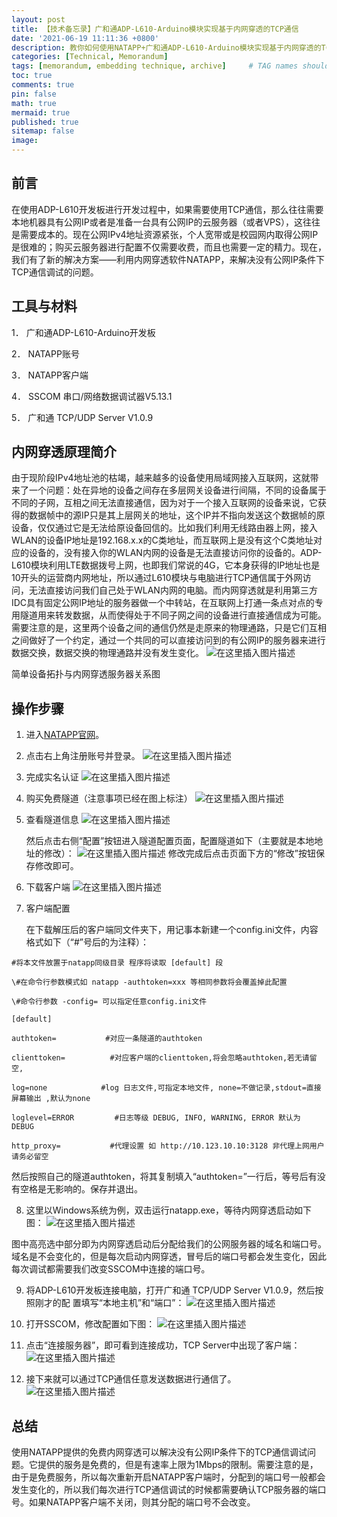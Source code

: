 ```yaml
---
layout: post
title: 【技术备忘录】广和通ADP-L610-Arduino模块实现基于内网穿透的TCP通信
date: '2021-06-19 11:11:36 +0800'
description: 教你如何使用NATAPP+广和通ADP-L610-Arduino模块实现基于内网穿透的TCP通信
categories: [Technical, Memorandum]
tags: [memorandum, embedding technique, archive]     # TAG names should always be lowercase
toc: true
comments: true
pin: false
math: true
mermaid: true
published: true
sitemap: false
image:
---
```

## 前言

​		在使用ADP-L610开发板进行开发过程中，如果需要使用TCP通信，那么往往需要本地机器具有公网IP或者是准备一台具有公网IP的云服务器（或者VPS），这往往是需要成本的。现在公网IPv4地址资源紧张，个人宽带或是校园网内取得公网IP是很难的；购买云服务器进行配置不仅需要收费，而且也需要一定的精力。现在，我们有了新的解决方案——利用内网穿透软件NATAPP，来解决没有公网IP条件下TCP通信调试的问题。

## 工具与材料

1． 广和通ADP-L610-Arduino开发板

2． NATAPP账号

3． NATAPP客户端

4． SSCOM 串口/网络数据调试器V5.13.1

5． 广和通 TCP/UDP Server V1.0.9

## 内网穿透原理简介

​		由于现阶段IPv4地址池的枯竭，越来越多的设备使用局域网接入互联网，这就带来了一个问题：处在异地的设备之间存在多层网关设备进行间隔，不同的设备属于不同的子网，互相之间无法直接通信，因为对于一个接入互联网的设备来说，它获得的数据帧中的源IP只是其上层网关的地址，这个IP并不指向发送这个数据帧的原设备，仅仅通过它是无法给原设备回信的。比如我们利用无线路由器上网，接入WLAN的设备IP地址是192.168.x.x的C类地址，而互联网上是没有这个C类地址对应的设备的，没有接入你的WLAN内网的设备是无法直接访问你的设备的。ADP-L610模块利用LTE数据拨号上网，也即我们常说的4G，它本身获得的IP地址也是10开头的运营商内网地址，所以通过L610模块与电脑进行TCP通信属于外网访问，无法直接访问我们自己处于WLAN内网的电脑。而内网穿透就是利用第三方IDC具有固定公网IP地址的服务器做一个中转站，在互联网上打通一条点对点的专用隧道用来转发数据，从而使得处于不同子网之间的设备进行直接通信成为可能。需要注意的是，这里两个设备之间的通信仍然是走原来的物理通路，只是它们互相之间做好了一个约定，通过一个共同的可以直接访问到的有公网IP的服务器来进行数据交换，数据交换的物理通路并没有发生变化。
![在这里插入图片描述](https://i-blog.csdnimg.cn/blog_migrate/fe7eae4089c63d3b973649d2778d9a6b.png)

简单设备拓扑与内网穿透服务器关系图

## 操作步骤

1. 进入[NATAPP官网](https://natapp.cn/)。
2. 点击右上角注册账号并登录。 
![在这里插入图片描述](https://i-blog.csdnimg.cn/blog_migrate/edbdfe47b4900b8fbd0be8204d4d48e3.png)
3. 完成实名认证
![在这里插入图片描述](https://i-blog.csdnimg.cn/blog_migrate/40a7ae9e7113e7a34d1df90bbacc8124.png)

4. 购买免费隧道（注意事项已经在图上标注）
![在这里插入图片描述](https://i-blog.csdnimg.cn/blog_migrate/02a8009f041a08a1c3aedd2c96dcbc2c.png)

5. 查看隧道信息 
![在这里插入图片描述](https://i-blog.csdnimg.cn/blog_migrate/690a461ed866ea029e47a97203105a7d.png)

   ​	然后点击右侧“配置”按钮进入隧道配置页面，配置隧道如下（主要就是本地地址的修改）：
![在这里插入图片描述](https://i-blog.csdnimg.cn/blog_migrate/7a446f5435477390612070707006f8a5.png)
修改完成后点击页面下方的“修改”按钮保存修改即可。

6. 下载客户端
![在这里插入图片描述](https://i-blog.csdnimg.cn/blog_migrate/a130ca5181217c0c241a0826da24e03f.png)


7. 客户端配置

   ​	在下载解压后的客户端同文件夹下，用记事本新建一个config.ini文件，内容格式如下（“#”号后的为注释）：

```
#将本文件放置于natapp同级目录 程序将读取 [default] 段

\#在命令行参数模式如 natapp -authtoken=xxx 等相同参数将会覆盖掉此配置

\#命令行参数 -config= 可以指定任意config.ini文件

[default]

authtoken=           #对应一条隧道的authtoken

clienttoken=          #对应客户端的clienttoken,将会忽略authtoken,若无请留空,

log=none            #log 日志文件,可指定本地文件, none=不做记录,stdout=直接屏幕输出 ,默认为none

loglevel=ERROR         #日志等级 DEBUG, INFO, WARNING, ERROR 默认为 DEBUG

http_proxy=           #代理设置 如 http://10.123.10.10:3128 非代理上网用户请务必留空
```

然后按照自己的隧道authtoken，将其复制填入“authtoken=”一行后，等号后有没有空格是无影响的。保存并退出。

8. 这里以Windows系统为例，双击运行natapp.exe，等待内网穿透启动如下图：
![在这里插入图片描述](https://i-blog.csdnimg.cn/blog_migrate/8d16799d75ea5a95c851cd984bed16c9.png)


​		图中高亮选中部分即为内网穿透启动后分配给我们的公网服务器的域名和端口号。域名是不会变化的，但是每次启动内网穿透，冒号后的端口号都会发生变化，因此每次调试都需要我们改变SSCOM中连接的端口号。

9. 将ADP-L610开发板连接电脑，打开广和通 TCP/UDP Server V1.0.9，然后按照刚才的配 置填写“本地主机”和“端口”：
![在这里插入图片描述](https://i-blog.csdnimg.cn/blog_migrate/01cd58be30857c20b2edf3ba6ebca15a.png)

10. 打开SSCOM，修改配置如下图：
![在这里插入图片描述](https://i-blog.csdnimg.cn/blog_migrate/6cc781c626d207b4bb56c33001897174.png)

11. 点击“连接服务器”，即可看到连接成功，TCP Server中出现了客户端：
![在这里插入图片描述](https://i-blog.csdnimg.cn/blog_migrate/348a2960c24ebafe0cd1862e4a250c9c.png)

12. 接下来就可以通过TCP通信任意发送数据进行通信了。
![在这里插入图片描述](https://i-blog.csdnimg.cn/blog_migrate/1000a32cb364036c683af1acb7947fe0.png)

## 总结

​使用NATAPP提供的免费内网穿透可以解决没有公网IP条件下的TCP通信调试问题。它提供的服务是免费的，但是有速率上限为1Mbps的限制。需要注意的是，由于是免费服务，所以每次重新开启NATAPP客户端时，分配到的端口号一般都会发生变化的，所以我们每次进行TCP通信调试的时候都需要确认TCP服务器的端口号。如果NATAPP客户端不关闭，则其分配的端口号不会改变。